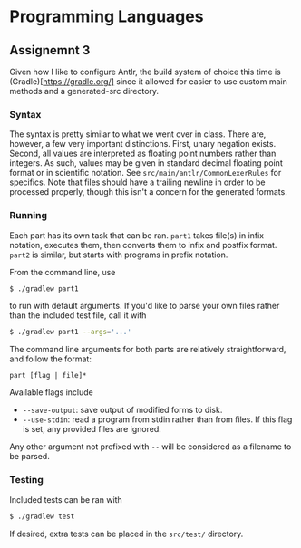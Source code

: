# Programming Languages
## Assignemnt 3

Given how I like to configure Antlr, the build system of choice this time is (Gradle)[https://gradle.org/] since it allowed for easier to use custom main methods and a generated-src directory.

### Syntax

The syntax is pretty similar to what we went over in class. There are, however, a few very important distinctions. First, unary negation exists. Second, all values are interpreted as floating point numbers rather than integers. As such, values may be given in standard decimal floating point format or in scientific notation. See `src/main/antlr/CommonLexerRules` for specifics. Note that files should have a trailing newline in order to be processed properly, though this isn't a concern for the generated formats.

### Running

Each part has its own task that can be ran. `part1` takes file(s) in infix notation, executes them, then converts them to infix and postfix format. `part2` is similar, but starts with programs in prefix notation.

From the command line, use

```bash
$ ./gradlew part1
```

to run with default arguments. If you'd like to parse your own files rather than the included test file, call it with

```bash
$ ./gradlew part1 --args='...'
```

The command line arguments for both parts are relatively straightforward, and follow the format:

```
part [flag | file]*
```

Available flags include
* `--save-output`: save output of modified forms to disk.
* `--use-stdin`: read a program from stdin rather than from files. If this flag is set, any provided files are ignored.

Any other argument not prefixed with `--` will be considered as a filename to be parsed.

### Testing

Included tests can be ran with

```bash
$ ./gradlew test
```

If desired, extra tests can be placed in the `src/test/` directory.